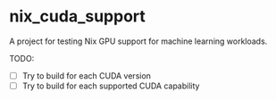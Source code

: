 # nix_cuda_support

A project for testing Nix GPU support for machine learning workloads.

TODO:

- [ ] Try to build for each CUDA version
- [ ] Try to build for each supported CUDA capability
